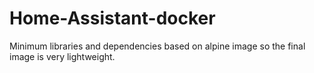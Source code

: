 # Home-Assistant-docker

Minimum libraries and dependencies based on alpine image so the final image is very lightweight.
